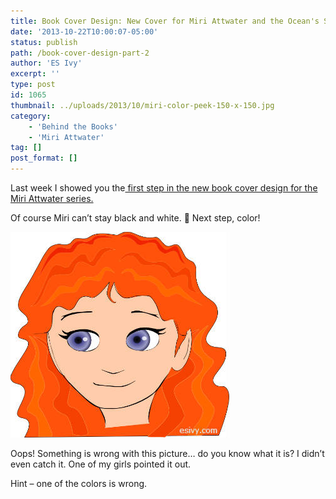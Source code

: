 ```yaml
---
title: Book Cover Design: New Cover for Miri Attwater and the Ocean's Secret, part 2
date: '2013-10-22T10:00:07-05:00'
status: publish
path: /book-cover-design-part-2
author: 'ES Ivy'
excerpt: ''
type: post
id: 1065
thumbnail: ../uploads/2013/10/miri-color-peek-150-x-150.jpg
category:
    - 'Behind the Books'
    - 'Miri Attwater'
tag: []
post_format: []
---
```

Last week I showed you the[ first step in the new book cover design for the Miri Attwater series. ](http://192.168.1.34:4945/behind-the-books/new-website-new-cover-miri-attwater-oceans-secret/)

Of course Miri can’t stay black and white. 🙂 Next step, color!

![Mir Attwater face](../uploads/2013/10/miri-color-face-350-x-329.jpg)

Oops! Something is wrong with this picture… do you know what it is? I didn’t even catch it. One of my girls pointed it out.

Hint – one of the colors is wrong.